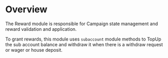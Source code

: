 # **Overview**

The Reward module is responsible for Campaign state management and reward validation and application.

To grant rewards, this module uses `subaccount` module methods to TopUp the sub account balance and withdraw it when there is a withdraw request or wager or house deposit.

